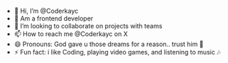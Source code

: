 - 👋 Hi, I’m @Coderkayc
- 👀 Am a frontend developer 
- 💞️ I’m looking to collaborate on projects with teams
- 📫 How to reach me @Coderkayc on X
- 😄 Pronouns: God gave u those dreams for a reason.. trust him 💯
- ⚡ Fun fact: i like Coding, playing video games, and listening to music 🎶 

<!---
K-val16/K-val16 is a ✨ special ✨ repository because its `README.md` (this file) appears on your GitHub profile.
You can click the Preview link to take a look at your changes.
--->
